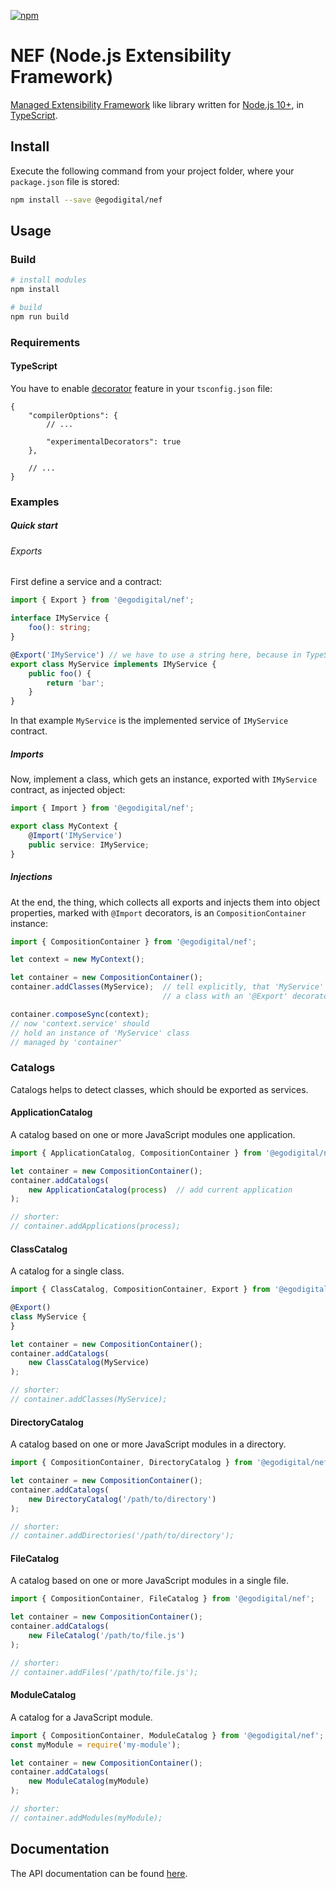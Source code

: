 [![npm](https://img.shields.io/npm/v/@egodigital/nef.svg)](https://www.npmjs.com/package/@egodigital/nef)

# NEF (Node.js Extensibility Framework)

[Managed Extensibility Framework](https://docs.microsoft.com/en-us/dotnet/framework/mef/) like library written for [Node.js 10+](https://nodejs.org/), in [TypeScript](https://www.typescriptlang.org/).

## Install

Execute the following command from your project folder, where your `package.json` file is stored:

```bash
npm install --save @egodigital/nef
```

## Usage

### Build

```bash
# install modules
npm install

# build
npm run build
```

### Requirements

#### TypeScript

You have to enable [decorator](https://www.typescriptlang.org/docs/handbook/decorators.html) feature in your `tsconfig.json` file:

```jsonc
{
    "compilerOptions": {
        // ...

        "experimentalDecorators": true
    },
    
    // ...
}
```

### Examples

##### Quick start

###### Exports

First define a service and a contract:

```typescript
import { Export } from '@egodigital/nef';

interface IMyService {
    foo(): string;
}

@Export('IMyService') // we have to use a string here, because in TypeScript, Interfaces are virtual and no objects
export class MyService implements IMyService {
    public foo() {
        return 'bar';
    }
}
```

In that example `MyService` is the implemented service of `IMyService` contract.

##### Imports

Now, implement a class, which gets an instance, exported with `IMyService` contract, as injected object:

```typescript
import { Import } from '@egodigital/nef';

export class MyContext {
    @Import('IMyService')
    public service: IMyService;
}
```

##### Injections

At the end, the thing, which collects all exports and injects them into object properties, marked with `@Import` decorators, is an `CompositionContainer` instance:

```typescript
import { CompositionContainer } from '@egodigital/nef';

let context = new MyContext();

let container = new CompositionContainer();
container.addClasses(MyService);  // tell explicitly, that 'MyService' is
                                  // a class with an '@Export' decorator

container.composeSync(context);
// now 'context.service' should
// hold an instance of 'MyService' class
// managed by 'container'
```

### Catalogs

Catalogs helps to detect classes, which should be exported as services. 

#### ApplicationCatalog

A catalog based on one or more JavaScript modules one application.

```typescript
import { ApplicationCatalog, CompositionContainer } from '@egodigital/nef';

let container = new CompositionContainer();
container.addCatalogs(
    new ApplicationCatalog(process)  // add current application
);

// shorter:
// container.addApplications(process);
```

#### ClassCatalog

A catalog for a single class.

```typescript
import { ClassCatalog, CompositionContainer, Export } from '@egodigital/nef';

@Export()
class MyService {
}

let container = new CompositionContainer();
container.addCatalogs(
    new ClassCatalog(MyService)
);

// shorter:
// container.addClasses(MyService);
```

#### DirectoryCatalog

A catalog based on one or more JavaScript modules in a directory.

```typescript
import { CompositionContainer, DirectoryCatalog } from '@egodigital/nef';

let container = new CompositionContainer();
container.addCatalogs(
    new DirectoryCatalog('/path/to/directory')
);

// shorter:
// container.addDirectories('/path/to/directory');
```

#### FileCatalog

A catalog based on one or more JavaScript modules in a single file.

```typescript
import { CompositionContainer, FileCatalog } from '@egodigital/nef';

let container = new CompositionContainer();
container.addCatalogs(
    new FileCatalog('/path/to/file.js')
);

// shorter:
// container.addFiles('/path/to/file.js');
```

#### ModuleCatalog

A catalog for a JavaScript module.

```typescript
import { CompositionContainer, ModuleCatalog } from '@egodigital/nef';
const myModule = require('my-module');

let container = new CompositionContainer();
container.addCatalogs(
    new ModuleCatalog(myModule)
);

// shorter:
// container.addModules(myModule);
```

## Documentation

The API documentation can be found [here](https://egodigital.github.io/nef/).
